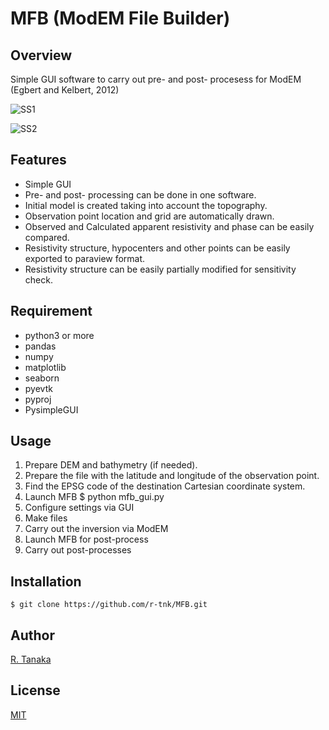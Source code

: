 # MFB (ModEM File Builder)

## Overview

Simple GUI software to carry out pre- and post- procesess for ModEM (Egbert and Kelbert, 2012)

![SS1](https://user-images.githubusercontent.com/62272721/149767139-ca5f9ed0-e652-457a-850f-d86f37ece25d.png)

![SS2](https://user-images.githubusercontent.com/62272721/149767262-2c74b5d9-d618-4099-ac5d-05501586095d.png)

## Features

- Simple GUI
- Pre- and post- processing can be done in one software.
- Initial model is created taking into account the topography.
- Observation point location and grid are automatically drawn.
- Observed and Calculated apparent resistivity and phase can be easily compared.
- Resistivity structure, hypocenters and other points can be easily exported to paraview format.
- Resistivity structure can be easily partially modified for sensitivity check.


## Requirement

- python3 or more
- pandas
- numpy
- matplotlib
- seaborn
- pyevtk
- pyproj
- PysimpleGUI

## Usage

1. Prepare DEM and bathymetry (if needed).
2. Prepare the file with the latitude and longitude of the observation point.
3. Find the EPSG code of the destination Cartesian coordinate system.
4. Launch MFB
    $ python mfb_gui.py
5. Configure settings via GUI
6. Make files
7. Carry out the inversion via ModEM
8. Launch MFB for post-process
9. Carry out post-processes

## Installation

    $ git clone https://github.com/r-tnk/MFB.git

## Author

[R. Tanaka](https://www.researchgate.net/profile/Ryo-Tanaka-12)

## License

[MIT](https://github.com/r-tnk/MFB/blob/main/LICENSE)

